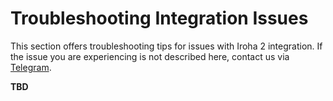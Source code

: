 # Troubleshooting Integration Issues

This section offers troubleshooting tips for issues with Iroha 2
integration. If the issue you are experiencing is not described here,
contact us via [Telegram](https://t.me/hyperledgeriroha).

<!-- TODO: add -->

**TBD**